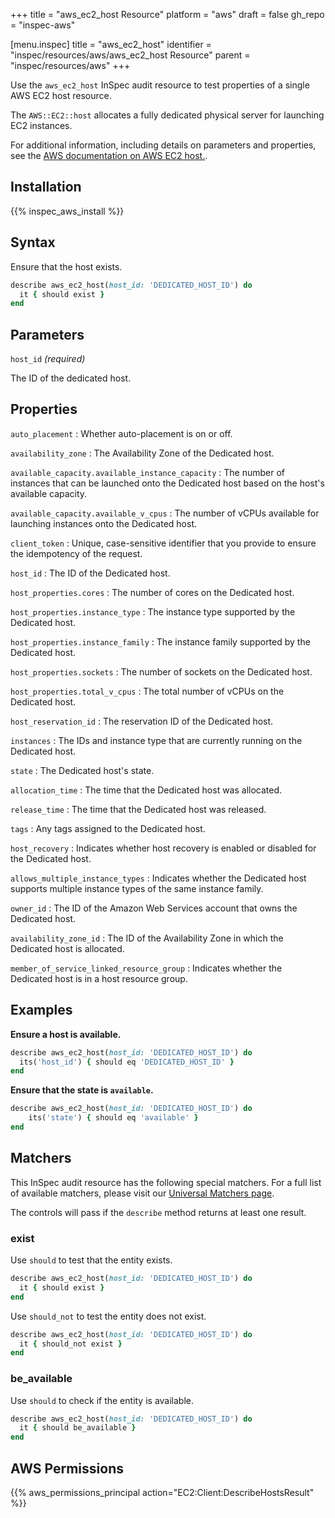 +++
title = "aws_ec2_host Resource"
platform = "aws"
draft = false
gh_repo = "inspec-aws"

[menu.inspec]
title = "aws_ec2_host"
identifier = "inspec/resources/aws/aws_ec2_host Resource"
parent = "inspec/resources/aws"
+++

Use the `aws_ec2_host` InSpec audit resource to test properties of a single AWS EC2 host resource.

The `AWS::EC2::host` allocates a fully dedicated physical server for launching EC2 instances.

For additional information, including details on parameters and properties, see the [AWS documentation on AWS EC2 host.](https://docs.aws.amazon.com/AWSCloudFormation/latest/UserGuide/aws-resource-ec2-host.html).

## Installation

{{% inspec_aws_install %}}

## Syntax

Ensure that the host exists.

```ruby
describe aws_ec2_host(host_id: 'DEDICATED_HOST_ID') do
  it { should exist }
end
```

## Parameters

`host_id` _(required)_

The ID of the dedicated host.

## Properties

`auto_placement`
: Whether auto-placement is on or off.

`availability_zone`
: The Availability Zone of the Dedicated host.

`available_capacity.available_instance_capacity`
: The number of instances that can be launched onto the Dedicated host based on the host's available capacity.

`available_capacity.available_v_cpus`
: The number of vCPUs available for launching instances onto the Dedicated host.

`client_token`
: Unique, case-sensitive identifier that you provide to ensure the idempotency of the request.

`host_id`
: The ID of the Dedicated host.

`host_properties.cores`
: The number of cores on the Dedicated host.

`host_properties.instance_type`
: The instance type supported by the Dedicated host.

`host_properties.instance_family`
: The instance family supported by the Dedicated host.

`host_properties.sockets`
: The number of sockets on the Dedicated host.

`host_properties.total_v_cpus`
: The total number of vCPUs on the Dedicated host.

`host_reservation_id`
: The reservation ID of the Dedicated host.

`instances`
: The IDs and instance type that are currently running on the Dedicated host.

`state`
: The Dedicated host's state.

`allocation_time`
: The time that the Dedicated host was allocated.

`release_time`
: The time that the Dedicated host was released.

`tags`
: Any tags assigned to the Dedicated host.

`host_recovery`
: Indicates whether host recovery is enabled or disabled for the Dedicated host.

`allows_multiple_instance_types`
: Indicates whether the Dedicated host supports multiple instance types of the same instance family.

`owner_id`
: The ID of the Amazon Web Services account that owns the Dedicated host.

`availability_zone_id`
: The ID of the Availability Zone in which the Dedicated host is allocated.

`member_of_service_linked_resource_group`
: Indicates whether the Dedicated host is in a host resource group.

## Examples

**Ensure a host is available.**

```ruby
describe aws_ec2_host(host_id: 'DEDICATED_HOST_ID') do
  its('host_id') { should eq 'DEDICATED_HOST_ID' }
end
```

**Ensure that the state is `available`.**

```ruby
describe aws_ec2_host(host_id: 'DEDICATED_HOST_ID') do
    its('state') { should eq 'available' }
end
```

## Matchers

This InSpec audit resource has the following special matchers. For a full list of available matchers, please visit our [Universal Matchers page](https://www.inspec.io/docs/reference/matchers/).

The controls will pass if the `describe` method returns at least one result.

### exist

Use `should` to test that the entity exists.

```ruby
describe aws_ec2_host(host_id: 'DEDICATED_HOST_ID') do
  it { should exist }
end
```

Use `should_not` to test the entity does not exist.

```ruby
describe aws_ec2_host(host_id: 'DEDICATED_HOST_ID') do
  it { should_not exist }
end
```

### be_available

Use `should` to check if the entity is available.

```ruby
describe aws_ec2_host(host_id: 'DEDICATED_HOST_ID') do
  it { should be_available }
end
```

## AWS Permissions

{{% aws_permissions_principal action="EC2:Client:DescribeHostsResult" %}}
